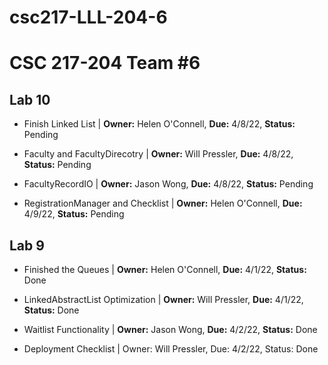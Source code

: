 # csc217-LLL-204-6

# CSC 217-204 Team #6


## Lab 10

- Finish Linked List | **Owner:** Helen O'Connell, **Due:** 4/8/22, **Status:** Pending

- Faculty and FacultyDirecotry | **Owner:** Will Pressler, **Due:** 4/8/22, **Status:** Pending

- FacultyRecordIO | **Owner:** Jason Wong, **Due:** 4/8/22, **Status:** Pending

- RegistrationManager and Checklist | **Owner:** Helen O'Connell, **Due:** 4/9/22, **Status:** Pending


## Lab 9

- Finished the Queues | **Owner:** Helen O'Connell, **Due:** 4/1/22, **Status:** Done

- LinkedAbstractList Optimization | **Owner:** Will Pressler, **Due:** 4/1/22, **Status:** Done

- Waitlist Functionality | **Owner:** Jason Wong, **Due:** 4/2/22, **Status:** Done

- Deployment Checklist | Owner: Will Pressler, Due: 4/2/22, Status: Done
